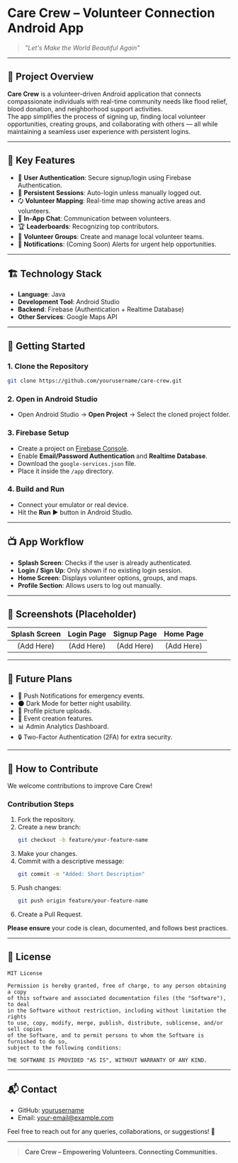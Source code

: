 # Care Crew – Volunteer Connection Android App

> _"Let's Make the World Beautiful Again"_

---

## 📜 Project Overview

**Care Crew** is a volunteer-driven Android application that connects compassionate individuals with real-time community needs like flood relief, blood donation, and neighborhood support activities.  
The app simplifies the process of signing up, finding local volunteer opportunities, creating groups, and collaborating with others — all while maintaining a seamless user experience with persistent logins.

---

## 📱 Key Features

- 🔐 **User Authentication**: Secure signup/login using Firebase Authentication.
- 🔁 **Persistent Sessions**: Auto-login unless manually logged out.
- 🗘️ **Volunteer Mapping**: Real-time map showing active areas and volunteers.
- 💬 **In-App Chat**: Communication between volunteers.
- 🏆 **Leaderboards**: Recognizing top contributors.
- 👥 **Volunteer Groups**: Create and manage local volunteer teams.
- 📲 **Notifications**: (Coming Soon) Alerts for urgent help opportunities.

---

## 🏗️ Technology Stack

- **Language**: Java
- **Development Tool**: Android Studio
- **Backend**: Firebase (Authentication + Realtime Database)
- **Other Services**: Google Maps API

---

## 🚀 Getting Started

### 1. Clone the Repository

```bash
git clone https://github.com/yourusername/care-crew.git
```

### 2. Open in Android Studio

- Open Android Studio → **Open Project** → Select the cloned project folder.

### 3. Firebase Setup

- Create a project on [Firebase Console](https://console.firebase.google.com/).
- Enable **Email/Password Authentication** and **Realtime Database**.
- Download the `google-services.json` file.
- Place it inside the `/app` directory.

### 4. Build and Run

- Connect your emulator or real device.
- Hit the **Run** ▶️ button in Android Studio.

---

## 📺 App Workflow

- **Splash Screen**: Checks if the user is already authenticated.
- **Login / Sign Up**: Only shown if no existing login session.
- **Home Screen**: Displays volunteer options, groups, and maps.
- **Profile Section**: Allows users to log out manually.

---

## 📸 Screenshots (Placeholder)

| Splash Screen | Login Page | Signup Page | Home Page |
|:-------------:|:----------:|:-----------:|:---------:|
| (Add Here)    | (Add Here) | (Add Here)  | (Add Here) |

---

## 🛃️ Future Plans

- 🔔 Push Notifications for emergency events.
- 🌑 Dark Mode for better night usability.
- 📸 Profile picture uploads.
- 🫩 Event creation features.
- 📊 Admin Analytics Dashboard.
- 🔒 Two-Factor Authentication (2FA) for extra security.

---

## 🤝 How to Contribute

We welcome contributions to improve Care Crew!

### Contribution Steps

1. Fork the repository.
2. Create a new branch:
    ```bash
    git checkout -b feature/your-feature-name
    ```
3. Make your changes.
4. Commit with a descriptive message:
    ```bash
    git commit -m "Added: Short Description"
    ```
5. Push changes:
    ```bash
    git push origin feature/your-feature-name
    ```
6. Create a Pull Request.

**Please ensure** your code is clean, documented, and follows best practices.

---

## 📄 License

```
MIT License

Permission is hereby granted, free of charge, to any person obtaining a copy
of this software and associated documentation files (the "Software"), to deal
in the Software without restriction, including without limitation the rights
to use, copy, modify, merge, publish, distribute, sublicense, and/or sell copies
of the Software, and to permit persons to whom the Software is furnished to do so,
subject to the following conditions:

THE SOFTWARE IS PROVIDED "AS IS", WITHOUT WARRANTY OF ANY KIND.
```

---

## 📬 Contact

- GitHub: [yourusername](https://github.com/yourusername)
- Email: your-email@example.com

Feel free to reach out for any queries, collaborations, or suggestions! 🚀

---

> **Care Crew – Empowering Volunteers. Connecting Communities.**

